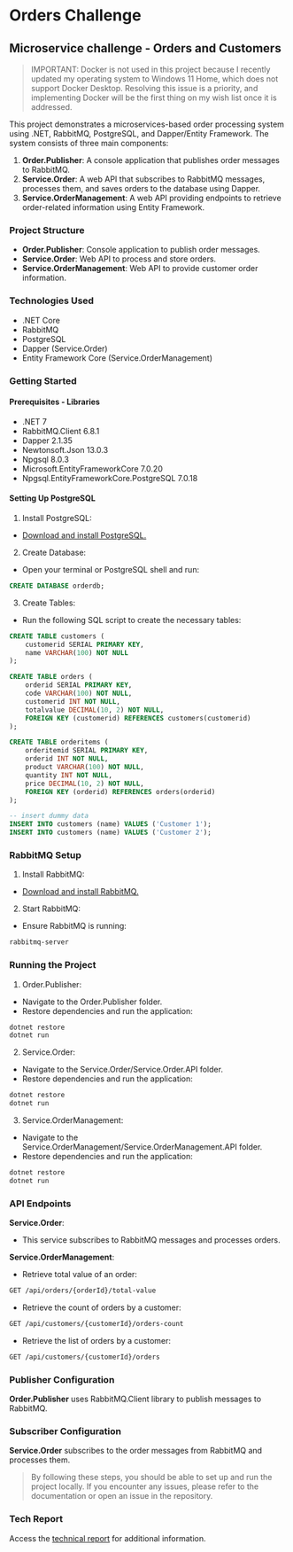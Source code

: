 # Orders Challenge

## Microservice challenge - Orders and Customers

> IMPORTANT: Docker is not used in this project because I recently updated my operating system to Windows 11 Home, which does not support Docker Desktop. Resolving this issue is a priority, and implementing Docker will be the first thing on my wish list once it is addressed.

This project demonstrates a microservices-based order processing system using .NET, RabbitMQ, PostgreSQL, and Dapper/Entity Framework. The system consists of three main components:

1. **Order.Publisher**: A console application that publishes order messages to RabbitMQ.
2. **Service.Order**: A web API that subscribes to RabbitMQ messages, processes them, and saves orders to the database using Dapper.
3. **Service.OrderManagement**: A web API providing endpoints to retrieve order-related information using Entity Framework.

### Project Structure

- **Order.Publisher**: Console application to publish order messages.
- **Service.Order**: Web API to process and store orders.
- **Service.OrderManagement**: Web API to provide customer order information.

### Technologies Used
- .NET Core
- RabbitMQ
- PostgreSQL
- Dapper (Service.Order)
- Entity Framework Core (Service.OrderManagement)

### Getting Started

#### Prerequisites - Libraries
- .NET 7
- RabbitMQ.Client 6.8.1
- Dapper 2.1.35
- Newtonsoft.Json 13.0.3
- Npgsql 8.0.3
- Microsoft.EntityFrameworkCore 7.0.20
- Npgsql.EntityFrameworkCore.PostgreSQL 7.0.18

#### Setting Up PostgreSQL

1. Install PostgreSQL:
- [Download and install PostgreSQL.](https://www.postgresql.org/download/)

2. Create Database:
- Open your terminal or PostgreSQL shell and run:
```sql
CREATE DATABASE orderdb;
```

3. Create Tables:
- Run the following SQL script to create the necessary tables:

```sql
CREATE TABLE customers (
    customerid SERIAL PRIMARY KEY,
    name VARCHAR(100) NOT NULL
);

CREATE TABLE orders (
    orderid SERIAL PRIMARY KEY,
    code VARCHAR(100) NOT NULL,
    customerid INT NOT NULL,
    totalvalue DECIMAL(10, 2) NOT NULL,
    FOREIGN KEY (customerid) REFERENCES customers(customerid)
);

CREATE TABLE orderitems (
    orderitemid SERIAL PRIMARY KEY,
    orderid INT NOT NULL,
    product VARCHAR(100) NOT NULL,
    quantity INT NOT NULL,
    price DECIMAL(10, 2) NOT NULL,
    FOREIGN KEY (orderid) REFERENCES orders(orderid)
);

-- insert dummy data
INSERT INTO customers (name) VALUES ('Customer 1');
INSERT INTO customers (name) VALUES ('Customer 2');
```

### RabbitMQ Setup

1. Install RabbitMQ:
- [Download and install RabbitMQ.](https://www.rabbitmq.com/docs/download)

2. Start RabbitMQ:
- Ensure RabbitMQ is running:
```bash
rabbitmq-server
```

### Running the Project

1. Order.Publisher:
- Navigate to the Order.Publisher folder.
- Restore dependencies and run the application:

```bash
dotnet restore
dotnet run
```

2. Service.Order:
- Navigate to the Service.Order/Service.Order.API folder.
- Restore dependencies and run the application:

```bash
dotnet restore
dotnet run
```

3. Service.OrderManagement:
- Navigate to the Service.OrderManagement/Service.OrderManagement.API folder.
- Restore dependencies and run the application:

```bash
dotnet restore
dotnet run
```

### API Endpoints

**Service.Order**:
- This service subscribes to RabbitMQ messages and processes orders.

**Service.OrderManagement**:

- Retrieve total value of an order:
```bash
GET /api/orders/{orderId}/total-value
```

- Retrieve the count of orders by a customer:
```bash
GET /api/customers/{customerId}/orders-count
```

- Retrieve the list of orders by a customer:
```bash
GET /api/customers/{customerId}/orders
```

### Publisher Configuration
**Order.Publisher** uses RabbitMQ.Client library to publish messages to RabbitMQ.

### Subscriber Configuration
**Service.Order** subscribes to the order messages from RabbitMQ and processes them.

> By following these steps, you should be able to set up and run the project locally. If you encounter any issues, please refer to the documentation or open an issue in the repository.

### Tech Report

Access the [technical report](https://docs.google.com/document/d/1-MTEprrOzgiwaEpI-lBqW46dcLWQYjpWC5mVX--2qkM/edit?usp=sharing) for additional information.
